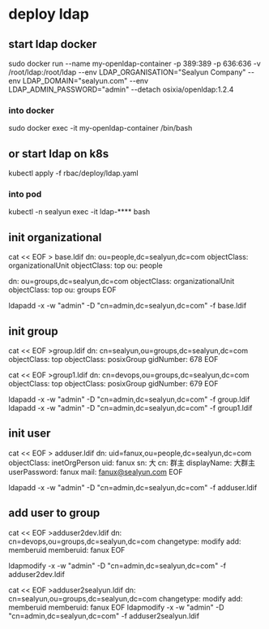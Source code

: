 # deploy ldap 

## start ldap  docker 

sudo docker run --name my-openldap-container -p 389:389 -p 636:636 -v /root/ldap:/root/ldap   --env LDAP_ORGANISATION="Sealyun Company" --env LDAP_DOMAIN="sealyun.com" --env LDAP_ADMIN_PASSWORD="admin" --detach osixia/openldap:1.2.4


###  into docker 

sudo docker exec -it my-openldap-container /bin/bash

## or start ldap on k8s
kubectl apply -f rbac/deploy/ldap.yaml

### into pod
kubectl -n sealyun exec -it ldap-****   bash 

## init  organizational 

cat << EOF > base.ldif
dn: ou=people,dc=sealyun,dc=com
objectClass: organizationalUnit
objectClass: top
ou: people

dn: ou=groups,dc=sealyun,dc=com
objectClass: organizationalUnit
objectClass: top
ou: groups 
EOF

ldapadd -x -w "admin" -D "cn=admin,dc=sealyun,dc=com" -f base.ldif

##  init group 

cat << EOF >group.ldif 
dn: cn=sealyun,ou=groups,dc=sealyun,dc=com
objectClass: top
objectClass: posixGroup
gidNumber: 678
EOF

cat << EOF >group1.ldif 
dn: cn=devops,ou=groups,dc=sealyun,dc=com
objectClass: top
objectClass: posixGroup
gidNumber: 679
EOF

ldapadd -x -w "admin" -D "cn=admin,dc=sealyun,dc=com" -f group.ldif 
ldapadd -x -w "admin" -D "cn=admin,dc=sealyun,dc=com" -f group1.ldif 

## init user  

cat << EOF > adduser.ldif
dn: uid=fanux,ou=people,dc=sealyun,dc=com
objectClass: inetOrgPerson
uid: fanux
sn: 大
cn: 群主
displayName: 大群主
userPassword: fanux
mail: fanux@sealyun.com
EOF

ldapadd -x -w "admin" -D "cn=admin,dc=sealyun,dc=com" -f adduser.ldif 

## add user to group 

cat << EOF >adduser2dev.ldif 
dn: cn=devops,ou=groups,dc=sealyun,dc=com
changetype: modify
add: memberuid
memberuid: fanux
EOF

ldapmodify -x -w "admin" -D "cn=admin,dc=sealyun,dc=com" -f adduser2dev.ldif 

cat << EOF >adduser2sealyun.ldif 
dn: cn=sealyun,ou=groups,dc=sealyun,dc=com
changetype: modify
add: memberuid
memberuid: fanux
EOF
ldapmodify -x -w "admin" -D "cn=admin,dc=sealyun,dc=com" -f adduser2sealyun.ldif 
